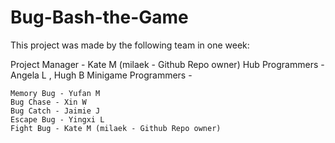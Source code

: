 # Bug-Bash-the-Game

This project was made by the following team in one week:

Project Manager - Kate M (milaek - Github Repo owner)
Hub Programmers - Angela L ,  Hugh B 
Minigame Programmers - 

    Memory Bug - Yufan M 
    Bug Chase - Xin W 
    Bug Catch - Jaimie J 
    Escape Bug - Yingxi L 
    Fight Bug - Kate M (milaek - Github Repo owner)
